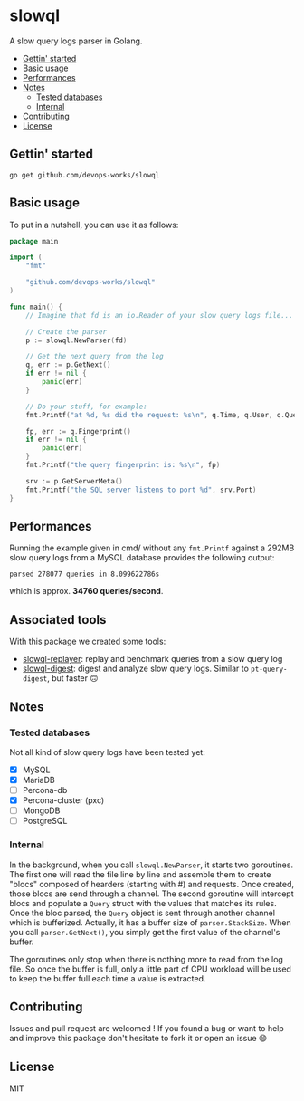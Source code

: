 # slowql

A slow query logs parser in Golang.

- [Gettin' started](#gettin-started)
- [Basic usage](#basic-usage)
- [Performances](#performances)
- [Notes](#notes)
  - [Tested databases](#tested-databases)
  - [Internal](#internal)
- [Contributing](#contributing)
- [License](#license)

## Gettin' started

```
go get github.com/devops-works/slowql
```

## Basic usage

To put in a nutshell, you can use it as follows:

```go
package main

import (
    "fmt"

    "github.com/devops-works/slowql"
)

func main() {
    // Imagine that fd is an io.Reader of your slow query logs file...

    // Create the parser
    p := slowql.NewParser(fd)

    // Get the next query from the log
    q, err := p.GetNext()
	if err != nil {
		panic(err)
	}

    // Do your stuff, for example:
    fmt.Printf("at %d, %s did the request: %s\n", q.Time, q.User, q.Query)

    fp, err := q.Fingerprint()
    if err != nil {
        panic(err)
    }
    fmt.Printf("the query fingerprint is: %s\n", fp)

    srv := p.GetServerMeta()
    fmt.Printf("the SQL server listens to port %d", srv.Port)
}
```

## Performances

Running the example given in cmd/ without any `fmt.Printf` against a 292MB slow query logs from a MySQL database provides the following output:

```
parsed 278077 queries in 8.099622786s
```

which is approx. **34760 queries/second**.

## Associated tools

With this package we created some tools:

* [slowql-replayer](https://github.com/devops-works/slowql/tree/develop/cmd/slowql-replayer): replay and benchmark queries from a slow query log
* [slowql-digest](https://github.com/devops-works/slowql/tree/develop/cmd/slowql-digest): digest and analyze slow query logs. Similar to `pt-query-digest`, but faster :upside_down_face:

## Notes

### Tested databases

Not all kind of slow query logs have been tested yet:

- [X] MySQL
- [X] MariaDB
- [ ] Percona-db
- [X] Percona-cluster (pxc)
- [ ] MongoDB
- [ ] PostgreSQL

### Internal

In the background, when you call `slowql.NewParser`, it starts two goroutines. The first one will read the file line by line and assemble them to create "blocs" composed of hearders (starting with #) and requests. Once created, those blocs are send through a channel.
The second goroutine will intercept blocs and populate a `Query` struct with the values that matches its rules. Once the bloc parsed, the `Query` object is sent through another channel which is bufferized. Actually, it has a buffer size of `parser.StackSize`. When you call `parser.GetNext()`, you simply get the first value of the channel's buffer.

The goroutines only stop when there is nothing more to read from the log file. So once the buffer is full, only a little part of CPU workload will be used to keep the buffer full each time a value is extracted.

## Contributing

Issues and pull request are welcomed ! If you found a bug or want to help and improve this package don't hesitate to fork it or open an issue :smile:

## License

MIT